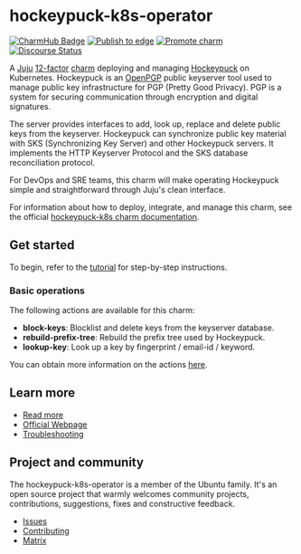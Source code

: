# hockeypuck-k8s-operator

[![CharmHub Badge](https://charmhub.io/hockeypuck-k8s/badge.svg)](https://charmhub.io/hockeypuck-k8s)
[![Publish to edge](https://github.com/canonical/hockeypuck-k8s-operator/actions/workflows/publish_charm.yaml/badge.svg)](https://github.com/canonical/hockeypuck-k8s-operator/actions/workflows/publish_charm.yaml)
[![Promote charm](https://github.com/canonical/hockeypuck-k8s-operator/actions/workflows/promote_charm.yaml/badge.svg)](https://github.com/canonical/hockeypuck-k8s-operator/actions/workflows/promote_charm.yaml)
[![Discourse Status](https://img.shields.io/discourse/status?server=https%3A%2F%2Fdiscourse.charmhub.io&style=flat&label=CharmHub%20Discourse)](https://discourse.charmhub.io)

A [Juju](https://juju.is/) [12-factor](https://documentation.ubuntu.com/juju/3.6/reference/charm/#factor-app-charm) [charm](https://documentation.ubuntu.com/juju/3.6/reference/charm/) deploying and managing [Hockeypuck](https://hockeypuck.io/) on Kubernetes. Hockeypuck is an [OpenPGP](https://www.openpgp.org/) public keyserver tool used to manage public key infrastructure for PGP (Pretty Good Privacy). PGP is a system for securing communication through encryption and digital signatures.

The server provides interfaces to add, look up, replace and delete public keys from the keyserver. Hockeypuck can synchronize public key material with SKS (Synchronizing Key Server) and other Hockeypuck servers. It implements the HTTP Keyserver Protocol and the SKS database reconciliation protocol.

For DevOps and SRE teams, this charm will make operating Hockeypuck simple and straightforward through Juju's clean interface.

For information about how to deploy, integrate, and manage this charm, see the official [hockeypuck-k8s charm documentation](https://charmhub.io/hockeypuck-k8s).

## Get started

To begin, refer to the [tutorial](https://charmhub.io/hockeypuck-k8s/docs/tutorial-getting-started) for step-by-step instructions.

### Basic operations

The following actions are available for this charm:

* **block-keys**: Blocklist and delete keys from the keyserver database.
* **rebuild-prefix-tree**: Rebuild the prefix tree used by Hockeypuck.
* **lookup-key**: Look up a key by fingerprint / email-id / keyword.

You can obtain more information on the actions [here](https://charmhub.io/hockeypuck-k8s/actions).

## Learn more

- [Read more](https://charmhub.io/hockeypuck-k8s/docs)
- [Official Webpage](https://hockeypuck.io/)
- [Troubleshooting](https://matrix.to/#/#charmhub-charmdev:ubuntu.com)

## Project and community

The hockeypuck-k8s-operator is a member of the Ubuntu family. It's an open source project that warmly welcomes community projects, contributions, suggestions, fixes and constructive feedback.

* [Issues](https://github.com/canonical/hockeypuck-k8s-operator/issues)
* [Contributing](https://github.com/canonical/hockeypuck-k8s-operator/blob/main/CONTRIBUTING.md)
* [Matrix](https://matrix.to/#/#charmhub-charmdev:ubuntu.com)
